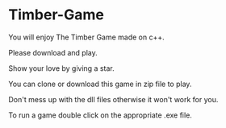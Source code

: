 # Timber-Game
You will enjoy The Timber Game made on c++. 

Please download and play.

Show your love by giving a star.

You can clone or download this game in zip file to play.

Don't mess up with the dll files otherwise it won't work for you.

To run a game double click on the appropriate .exe file.
